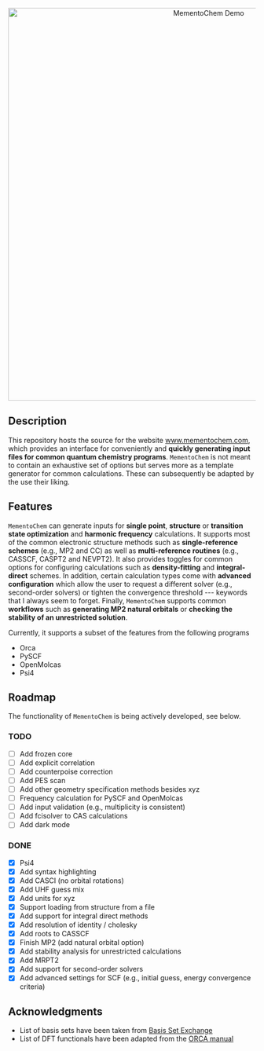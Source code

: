 <p align="center">
  <img width="800" alt="MementoChem Demo" src="https://github.com/user-attachments/assets/8e689366-127e-4e6d-8501-0b60e5ae25c6" />
</p>


## Description

This repository hosts the source for the website www.mementochem.com, which provides an interface for conveniently and **quickly generating input files for common quantum chemistry programs**.
`MementoChem` is not meant to contain an exhaustive set of options but serves more as a template generator for common calculations.
These can subsequently be adapted by the use their liking.

## Features

`MementoChem` can generate inputs for **single point**, **structure** or **transition state optimization** and **harmonic frequency** calculations.
It supports most of the common electronic structure methods such as **single-reference schemes** (e.g., MP2 and CC) as well as **multi-reference routines** (e.g., CASSCF, CASPT2 and NEVPT2).
It also provides toggles for common options for configuring calculations such as **density-fitting** and **integral-direct** schemes.
In addition, certain calculation types come with **advanced configuration** which allow the user to request a different solver (e.g., second-order solvers) or tighten the convergence threshold --- keywords that I always seem to forget.
Finally, `MementoChem` supports common **workflows** such as **generating MP2 natural orbitals** or **checking the stability of an unrestricted solution**.

Currently, it supports a subset of the features from the following programs
- Orca
- PySCF
- OpenMolcas
- Psi4

## Roadmap

The functionality of `MementoChem` is being actively developed, see below.

### TODO

- [ ] Add frozen core
- [ ] Add explicit correlation
- [ ] Add counterpoise correction
- [ ] Add PES scan
- [ ] Add other geometry specification methods besides xyz
- [ ] Frequency calculation for PySCF and OpenMolcas
- [ ] Add input validation (e.g., multiplicity is consistent)
- [ ] Add fcisolver to CAS calculations
- [ ] Add dark mode

### DONE

- [x] Psi4
- [x] Add syntax highlighting
- [x] Add CASCI (no orbital rotations)
- [x] Add UHF guess mix
- [x] Add units for xyz
- [x] Support loading from structure from a file
- [x] Add support for integral direct methods
- [x] Add resolution of identity / cholesky
- [x] Add roots to CASSCF
- [x] Finish MP2 (add natural orbital option)
- [x] Add stability analysis for unrestricted calculations
- [x] Add MRPT2
- [x] Add support for second-order solvers
- [x] Add advanced settings for SCF (e.g., initial guess, energy convergence criteria)

## Acknowledgments

- List of basis sets have been taken from [Basis Set Exchange](https://github.com/MolSSI-BSE/basis_set_exchange)
- List of DFT functionals have been adapted from the [ORCA manual](https://www.faccts.de/docs/orca/6.0/manual/contents/detailed/model.html#choice-of-functional)
